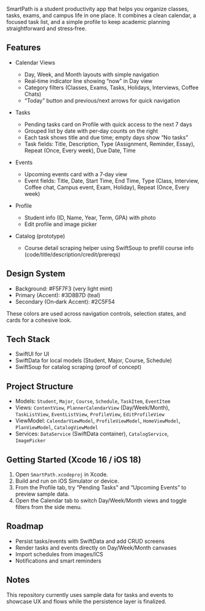 SmartPath is a student productivity app that helps you organize classes, tasks, exams, and campus life in one place. It combines a clean calendar, a focused task list, and a simple profile to keep academic planning straightforward and stress‑free.

## Features

- Calendar Views
  - Day, Week, and Month layouts with simple navigation
  - Real‑time indicator line showing “now” in Day view
  - Category filters (Classes, Exams, Tasks, Holidays, Interviews, Coffee Chats)
  - “Today” button and previous/next arrows for quick navigation

- Tasks
  - Pending tasks card on Profile with quick access to the next 7 days
  - Grouped list by date with per‑day counts on the right
  - Each task shows title and due time; empty days show “No tasks”
  - Task fields: Title, Description, Type (Assignment, Reminder, Essay), Repeat (Once, Every week), Due Date, Time

- Events
  - Upcoming events card with a 7‑day view
  - Event fields: Title, Date, Start Time, End Time, Type (Class, Interview, Coffee chat, Campus event, Exam, Holiday), Repeat (Once, Every week)

- Profile
  - Student info (ID, Name, Year, Term, GPA) with photo
  - Edit profile and image picker

- Catalog (prototype)
  - Course detail scraping helper using SwiftSoup to prefill course info (code/title/description/credit/prereqs)

## Design System

- Background: #F5F7F3 (very light mint)
- Primary (Accent): #3D8B7D (teal)
- Secondary (On‑dark Accent): #2C5F54

These colors are used across navigation controls, selection states, and cards for a cohesive look.

## Tech Stack

- SwiftUI for UI
- SwiftData for local models (Student, Major, Course, Schedule)
- SwiftSoup for catalog scraping (proof of concept)

## Project Structure

- Models: `Student`, `Major`, `Course`, `Schedule`, `TaskItem`, `EventItem`
- Views: `ContentView`, `PlannerCalendarView` (Day/Week/Month), `TaskListView`, `EventListView`, `ProfileView`, `EditProfileView`
- ViewModel: `CalendarViewModel`, `ProfileViewModel`, `HomeViewModel`, `PlanViewModel`, `CatalogViewModel`
- Services: `DataService` (SwiftData container), `CatalogService`, `ImagePicker`

## Getting Started (Xcode 16 / iOS 18)

1. Open `SmartPath.xcodeproj` in Xcode.
2. Build and run on iOS Simulator or device.
3. From the Profile tab, try “Pending Tasks” and “Upcoming Events” to preview sample data.
4. Open the Calendar tab to switch Day/Week/Month views and toggle filters from the side menu.

## Roadmap

- Persist tasks/events with SwiftData and add CRUD screens
- Render tasks and events directly on Day/Week/Month canvases
- Import schedules from images/ICS
- Notifications and smart reminders

## Notes

This repository currently uses sample data for tasks and events to showcase UX and flows while the persistence layer is finalized.
